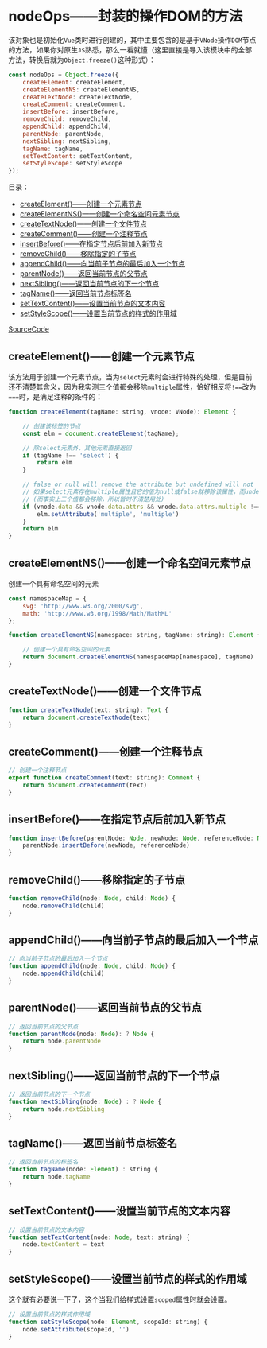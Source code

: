 # nodeOps——封装的操作DOM的方法

该对象也是初始化`Vue`类时进行创建的，其中主要包含的是基于`VNode`操作`DOM`节点的方法，如果你对原生`JS`熟悉，那么一看就懂（这里直接是导入该模块中的全部方法，转换后就为`Object.freeze()`这种形式）：

```js
const nodeOps = Object.freeze({
    createElement: createElement,
    createElementNS: createElementNS,
    createTextNode: createTextNode,
    createComment: createComment,
    insertBefore: insertBefore,
    removeChild: removeChild,
    appendChild: appendChild,
    parentNode: parentNode,
    nextSibling: nextSibling,
    tagName: tagName,
    setTextContent: setTextContent,
    setStyleScope: setStyleScope
});
```

目录：

- [createElement()——创建一个元素节点](#createelement%e5%88%9b%e5%bb%ba%e4%b8%80%e4%b8%aa%e5%85%83%e7%b4%a0%e8%8a%82%e7%82%b9)
- [createElementNS()——创建一个命名空间元素节点](#createelementns%e5%88%9b%e5%bb%ba%e4%b8%80%e4%b8%aa%e5%91%bd%e5%90%8d%e7%a9%ba%e9%97%b4%e5%85%83%e7%b4%a0%e8%8a%82%e7%82%b9)
- [createTextNode()——创建一个文件节点](#createtextnode%e5%88%9b%e5%bb%ba%e4%b8%80%e4%b8%aa%e6%96%87%e4%bb%b6%e8%8a%82%e7%82%b9)
- [createComment()——创建一个注释节点](#createcomment%e5%88%9b%e5%bb%ba%e4%b8%80%e4%b8%aa%e6%b3%a8%e9%87%8a%e8%8a%82%e7%82%b9)
- [insertBefore()——在指定节点后前加入新节点](#insertbefore%e5%9c%a8%e6%8c%87%e5%ae%9a%e8%8a%82%e7%82%b9%e5%90%8e%e5%89%8d%e5%8a%a0%e5%85%a5%e6%96%b0%e8%8a%82%e7%82%b9)
- [removeChild()——移除指定的子节点](#removechild%e7%a7%bb%e9%99%a4%e6%8c%87%e5%ae%9a%e7%9a%84%e5%ad%90%e8%8a%82%e7%82%b9)
- [appendChild()——向当前子节点的最后加入一个节点](#appendchild%e5%90%91%e5%bd%93%e5%89%8d%e5%ad%90%e8%8a%82%e7%82%b9%e7%9a%84%e6%9c%80%e5%90%8e%e5%8a%a0%e5%85%a5%e4%b8%80%e4%b8%aa%e8%8a%82%e7%82%b9)
- [parentNode()——返回当前节点的父节点](#parentnode%e8%bf%94%e5%9b%9e%e5%bd%93%e5%89%8d%e8%8a%82%e7%82%b9%e7%9a%84%e7%88%b6%e8%8a%82%e7%82%b9)
- [nextSibling()——返回当前节点的下一个节点](#nextsibling%e8%bf%94%e5%9b%9e%e5%bd%93%e5%89%8d%e8%8a%82%e7%82%b9%e7%9a%84%e4%b8%8b%e4%b8%80%e4%b8%aa%e8%8a%82%e7%82%b9)
- [tagName()——返回当前节点标签名](#tagname%e8%bf%94%e5%9b%9e%e5%bd%93%e5%89%8d%e8%8a%82%e7%82%b9%e6%a0%87%e7%ad%be%e5%90%8d)
- [setTextContent()——设置当前节点的文本内容](#settextcontent%e8%ae%be%e7%bd%ae%e5%bd%93%e5%89%8d%e8%8a%82%e7%82%b9%e7%9a%84%e6%96%87%e6%9c%ac%e5%86%85%e5%ae%b9)
- [setStyleScope()——设置当前节点的样式的作用域](#setstylescope%e8%ae%be%e7%bd%ae%e5%bd%93%e5%89%8d%e8%8a%82%e7%82%b9%e7%9a%84%e6%a0%b7%e5%bc%8f%e7%9a%84%e4%bd%9c%e7%94%a8%e5%9f%9f)

[SourceCode](../../../../vueSourceCode/src/platforms/web/runtime/node-ops.js)

## createElement()——创建一个元素节点

该方法用于创建一个元素节点，当为`select`元素时会进行特殊的处理，但是目前还不清楚其含义，因为我实测三个值都会移除`multiple`属性，恰好相反将`!==`改为`===`时，是满足注释的条件的：

```js
function createElement(tagName: string, vnode: VNode): Element {

    // 创建该标签的节点
    const elm = document.createElement(tagName);

    // 除select元素外，其他元素直接返回
    if (tagName !== 'select') {
        return elm
    }

    // false or null will remove the attribute but undefined will not
    // 如果select元素存在multiple属性且它的值为null或false就移除该属性，而undefined不会
    // (而事实上三个值都会移除，所以暂时不清楚用处)
    if (vnode.data && vnode.data.attrs && vnode.data.attrs.multiple !== undefined) {
        elm.setAttribute('multiple', 'multiple')
    }
    return elm
}
```

## createElementNS()——创建一个命名空间元素节点

创建一个具有命名空间的元素

```js
const namespaceMap = {
    svg: 'http://www.w3.org/2000/svg',
    math: 'http://www.w3.org/1998/Math/MathML'
};

function createElementNS(namespace: string, tagName: string): Element {

    // 创建一个具有命名空间的元素
    return document.createElementNS(namespaceMap[namespace], tagName)
}
```

## createTextNode()——创建一个文件节点

```js
function createTextNode(text: string): Text {
    return document.createTextNode(text)
}
```

## createComment()——创建一个注释节点

```js
// 创建一个注释节点
export function createComment(text: string): Comment {
    return document.createComment(text)
}
```

## insertBefore()——在指定节点后前加入新节点

```js
function insertBefore(parentNode: Node, newNode: Node, referenceNode: Node) {
    parentNode.insertBefore(newNode, referenceNode)
}
```

## removeChild()——移除指定的子节点

```js
function removeChild(node: Node, child: Node) {
    node.removeChild(child)
}
```

## appendChild()——向当前子节点的最后加入一个节点

```js
// 向当前子节点的最后加入一个节点
function appendChild(node: Node, child: Node) {
    node.appendChild(child)
}
```

## parentNode()——返回当前节点的父节点

```js
// 返回当前节点的父节点
function parentNode(node: Node): ? Node {
    return node.parentNode
}
```

## nextSibling()——返回当前节点的下一个节点

```js
// 返回当前节点的下一个节点
function nextSibling(node: Node) : ? Node {
    return node.nextSibling
}
```

## tagName()——返回当前节点标签名

```js
// 返回当前节点的标签名
function tagName(node: Element) : string {
    return node.tagName
}
```

## setTextContent()——设置当前节点的文本内容

```js
// 设置当前节点的文本内容
function setTextContent(node: Node, text: string) {
    node.textContent = text
}
```

## setStyleScope()——设置当前节点的样式的作用域

这个就有必要说一下了，这个当我们给样式设置`scoped`属性时就会设置。

```js
// 设置当前节点的样式作用域
function setStyleScope(node: Element, scopeId: string) {
    node.setAttribute(scopeId, '')
}
```
